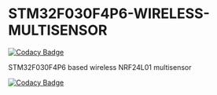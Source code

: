 # STM32F030F4P6-WIRELESS-MULTISENSOR

[![Codacy Badge](https://api.codacy.com/project/badge/Grade/0833e4c5c0924d7d9a2500384569cf71)](https://app.codacy.com/app/a5021/STM32F030F4P6-WIRELESS-MULTISENSOR?utm_source=github.com&utm_medium=referral&utm_content=a5021/STM32F030F4P6-WIRELESS-MULTISENSOR&utm_campaign=Badge_Grade_Dashboard)

STM32F030F4P6 based wireless NRF24L01 multisensor

[![Codacy Badge](https://api.codacy.com/project/badge/Grade/6d2e14179b0f43d2af337182e3b15ffd)](https://www.codacy.com/app/a5021/STM32F030F4P6-WIRELESS-MULTISENSOR?utm_source=github.com&amp;utm_medium=referral&amp;utm_content=a5021/STM32F030F4P6-WIRELESS-MULTISENSOR&amp;utm_campaign=Badge_Grade)
